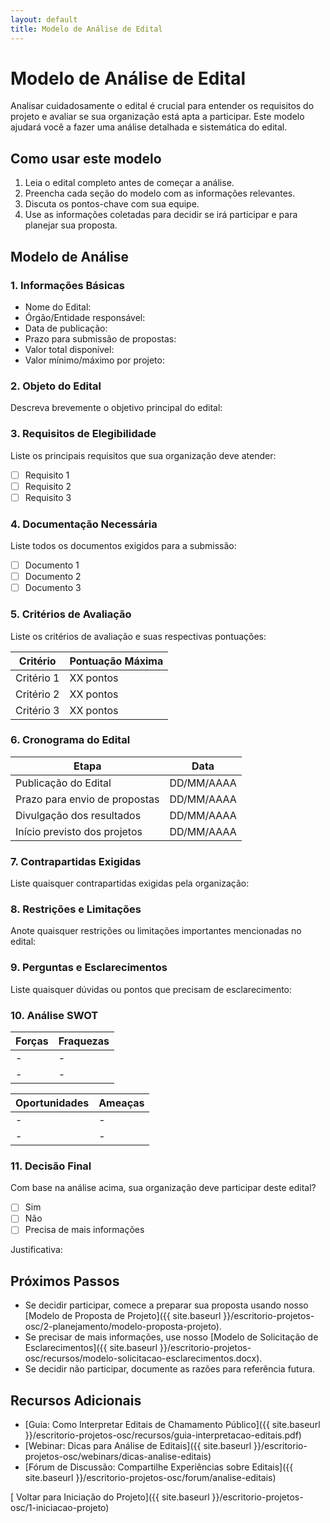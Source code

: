 ```yaml
---
layout: default
title: Modelo de Análise de Edital
---
```


# <i class="fas fa-file-alt"></i> Modelo de Análise de Edital

Analisar cuidadosamente o edital é crucial para entender os requisitos do projeto e avaliar se sua organização está apta a participar. Este modelo ajudará você a fazer uma análise detalhada e sistemática do edital.

## Como usar este modelo

1. Leia o edital completo antes de começar a análise.
2. Preencha cada seção do modelo com as informações relevantes.
3. Discuta os pontos-chave com sua equipe.
4. Use as informações coletadas para decidir se irá participar e para planejar sua proposta.

## Modelo de Análise

### 1. Informações Básicas

- Nome do Edital:
- Órgão/Entidade responsável:
- Data de publicação:
- Prazo para submissão de propostas:
- Valor total disponível:
- Valor mínimo/máximo por projeto:

### 2. Objeto do Edital

Descreva brevemente o objetivo principal do edital:

### 3. Requisitos de Elegibilidade

Liste os principais requisitos que sua organização deve atender:

- [ ] Requisito 1
- [ ] Requisito 2
- [ ] Requisito 3

### 4. Documentação Necessária

Liste todos os documentos exigidos para a submissão:

- [ ] Documento 1
- [ ] Documento 2
- [ ] Documento 3

### 5. Critérios de Avaliação

Liste os critérios de avaliação e suas respectivas pontuações:

| Critério | Pontuação Máxima |
|----------|------------------|
| Critério 1 | XX pontos |
| Critério 2 | XX pontos |
| Critério 3 | XX pontos |

### 6. Cronograma do Edital

| Etapa | Data |
|-------|------|
| Publicação do Edital | DD/MM/AAAA |
| Prazo para envio de propostas | DD/MM/AAAA |
| Divulgação dos resultados | DD/MM/AAAA |
| Início previsto dos projetos | DD/MM/AAAA |

### 7. Contrapartidas Exigidas

Liste quaisquer contrapartidas exigidas pela organização:

### 8. Restrições e Limitações

Anote quaisquer restrições ou limitações importantes mencionadas no edital:

### 9. Perguntas e Esclarecimentos

Liste quaisquer dúvidas ou pontos que precisam de esclarecimento:

### 10. Análise SWOT

| Forças | Fraquezas |
|--------|-----------|
| - | - |
| - | - |

| Oportunidades | Ameaças |
|---------------|---------|
| - | - |
| - | - |

### 11. Decisão Final

Com base na análise acima, sua organização deve participar deste edital?

- [ ] Sim
- [ ] Não
- [ ] Precisa de mais informações

Justificativa:

## Próximos Passos

- Se decidir participar, comece a preparar sua proposta usando nosso [Modelo de Proposta de Projeto]({{ site.baseurl }}/escritorio-projetos-osc/2-planejamento/modelo-proposta-projeto).
- Se precisar de mais informações, use nosso [Modelo de Solicitação de Esclarecimentos]({{ site.baseurl }}/escritorio-projetos-osc/recursos/modelo-solicitacao-esclarecimentos.docx).
- Se decidir não participar, documente as razões para referência futura.

## Recursos Adicionais

- [Guia: Como Interpretar Editais de Chamamento Público]({{ site.baseurl }}/escritorio-projetos-osc/recursos/guia-interpretacao-editais.pdf)
- [Webinar: Dicas para Análise de Editais]({{ site.baseurl }}/escritorio-projetos-osc/webinars/dicas-analise-editais)
- [Fórum de Discussão: Compartilhe Experiências sobre Editais]({{ site.baseurl }}/escritorio-projetos-osc/forum/analise-editais)

[<i class="fas fa-arrow-left"></i> Voltar para Iniciação do Projeto]({{ site.baseurl }}/escritorio-projetos-osc/1-iniciacao-projeto)
